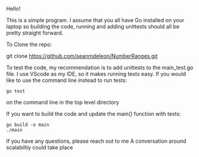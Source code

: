 Hello!

This is a simple program. I assume that you all have Go installed on your laptop so building the code, running and adding unittests should all be pretty straight forward.

To Clone the repo:

git clone https://github.com/seanmdeleon/NumberRanges.git

To test the code, my recommendation is to add unittests to the main_test.go file. I use VScode as my IDE, so it makes running tests easy.
If you would like to use the command line instead to run tests:

    go test

on the command line in the top level directory

If you want to build the code and update the main() function with tests:

    go build -o main
    ./main

If you have any questions, please reach out to me
A conversation around scalabiltiy could take place
